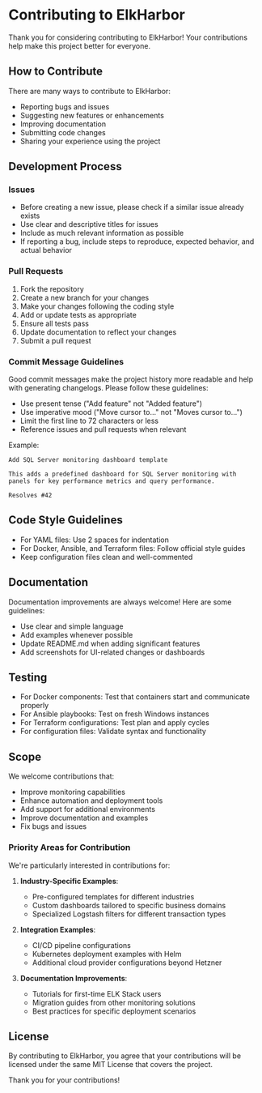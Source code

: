 # Contributing to ElkHarbor

Thank you for considering contributing to ElkHarbor! Your contributions help make this project better for everyone.

## How to Contribute

There are many ways to contribute to ElkHarbor:

- Reporting bugs and issues
- Suggesting new features or enhancements
- Improving documentation
- Submitting code changes
- Sharing your experience using the project

## Development Process

### Issues

- Before creating a new issue, please check if a similar issue already exists
- Use clear and descriptive titles for issues
- Include as much relevant information as possible
- If reporting a bug, include steps to reproduce, expected behavior, and actual behavior

### Pull Requests

1. Fork the repository
2. Create a new branch for your changes
3. Make your changes following the coding style
4. Add or update tests as appropriate
5. Ensure all tests pass
6. Update documentation to reflect your changes
7. Submit a pull request

### Commit Message Guidelines

Good commit messages make the project history more readable and help with generating changelogs. Please follow these guidelines:

- Use present tense ("Add feature" not "Added feature")
- Use imperative mood ("Move cursor to..." not "Moves cursor to...")
- Limit the first line to 72 characters or less
- Reference issues and pull requests when relevant

Example:
```
Add SQL Server monitoring dashboard template

This adds a predefined dashboard for SQL Server monitoring with
panels for key performance metrics and query performance.

Resolves #42
```

## Code Style Guidelines

- For YAML files: Use 2 spaces for indentation
- For Docker, Ansible, and Terraform files: Follow official style guides
- Keep configuration files clean and well-commented

## Documentation

Documentation improvements are always welcome! Here are some guidelines:

- Use clear and simple language
- Add examples whenever possible
- Update README.md when adding significant features
- Add screenshots for UI-related changes or dashboards

## Testing

- For Docker components: Test that containers start and communicate properly
- For Ansible playbooks: Test on fresh Windows instances
- For Terraform configurations: Test plan and apply cycles
- For configuration files: Validate syntax and functionality

## Scope

We welcome contributions that:
- Improve monitoring capabilities
- Enhance automation and deployment tools
- Add support for additional environments
- Improve documentation and examples
- Fix bugs and issues

### Priority Areas for Contribution

We're particularly interested in contributions for:

1. **Industry-Specific Examples**:
   - Pre-configured templates for different industries
   - Custom dashboards tailored to specific business domains
   - Specialized Logstash filters for different transaction types

2. **Integration Examples**:
   - CI/CD pipeline configurations
   - Kubernetes deployment examples with Helm
   - Additional cloud provider configurations beyond Hetzner

3. **Documentation Improvements**:
   - Tutorials for first-time ELK Stack users
   - Migration guides from other monitoring solutions
   - Best practices for specific deployment scenarios

## License

By contributing to ElkHarbor, you agree that your contributions will be licensed under the same MIT License that covers the project.

Thank you for your contributions!